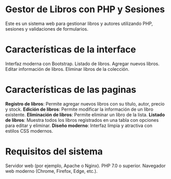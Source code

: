 # Gestor de Libros con PHP y Sesiones

Este es un sistema web para gestionar libros y autores utilizando PHP, sesiones y validaciones de formularios.

# Características de la interface

Interfaz moderna con Bootstrap.
Listado de libros.
Agregar nuevos libros.
Editar información de libros.
Eliminar libros de la colección.

# Características de las paginas
**Registro de libros**: Permite agregar nuevos libros con su título, autor, precio y stock.
**Edición de libros**: Permite modificar la información de un libro existente.
**Eliminación de libros**: Permite eliminar un libro de la lista.
**Listado de libros**: Muestra todos los libros registrados en una tabla con opciones para editar y eliminar.
**Diseño moderno**: Interfaz limpia y atractiva con estilos CSS modernos.

# Requisitos del sistema

Servidor web (por ejemplo, Apache o Nginx).
PHP 7.0 o superior.
Navegador web moderno (Chrome, Firefox, Edge, etc.).
